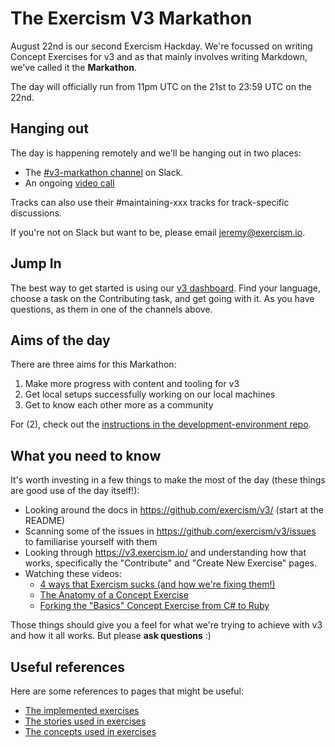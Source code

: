 # The Exercism V3 Markathon

August 22nd is our second Exercism Hackday.
We're focussed on writing Concept Exercises for v3 and as that mainly involves writing Markdown, we've called it the **Markathon**.

The day will officially run from 11pm UTC on the 21st to 23:59 UTC on the 22nd.

## Hanging out

The day is happening remotely and we'll be hanging out in two places:

- The [#v3-markathon channel](https://exercism-team.slack.com/archives/C016Q9KEQ91) on Slack.
- An ongoing [video call](https://www.gotomeet.me/exercism)

Tracks can also use their #maintaining-xxx tracks for track-specific discussions.

If you're not on Slack but want to be, please email jeremy@exercism.io.

## Jump In

The best way to get started is using our [v3 dashboard](https://v3.exercism.io). Find your language, choose a task on the Contributing task, and get going with it. As you have questions, as them in one of the channels above.

## Aims of the day

There are three aims for this Markathon:

1. Make more progress with content and tooling for v3
2. Get local setups successfully working on our local machines
3. Get to know each other more as a community

For (2), check out the [instructions in the development-environment repo](https://github.com/exercism/development-environment/blob/master/README.md).

## What you need to know

It's worth investing in a few things to make the most of the day (these things are good use of the day itself!):

- Looking around the docs in https://github.com/exercism/v3/ (start at the README)
- Scanning some of the issues in https://github.com/exercism/v3/issues to familiarise yourself with them
- Looking through https://v3.exercism.io/ and understanding how that works, specifically the "Contribute" and "Create New Exercise" pages.
- Watching these videos:
  - [4 ways that Exercism sucks (and how we're fixing them!)](https://www.youtube.com/watch?v=5Cj1Dr9m3GM)
  - [The Anatomy of a Concept Exercise](https://www.youtube.com/watch?v=gkbBqd7hPrA)
  - [Forking the "Basics" Concept Exercise from C# to Ruby](https://www.youtube.com/watch?v=esQhPx2U1uk)

Those things should give you a feel for what we're trying to achieve with v3 and how it all works.
But please **ask questions** :)

## Useful references

Here are some references to pages that might be useful:

- [The implemented exercises](languages/README.md#implemented-concept-exercises)
- [The stories used in exercises](reference/stories/README.md)
- [The concepts used in exercises](reference/README.md#implemented-concepts)
